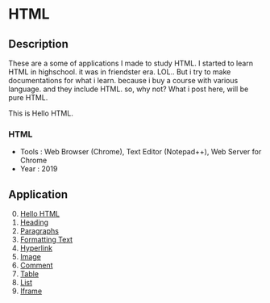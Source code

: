 # HTML

## Description
These are a some of applications I made to study HTML. I started to learn HTML in highschool. it was in friendster era. LOL..
But i try to make documentations for what i learn. because i buy a course with various language. and they include HTML. so, why not?
What i post here, will be pure HTML.

This is Hello HTML. 

### HTML
  - Tools : Web Browser (Chrome), Text Editor (Notepad++), Web Server for Chrome
  - Year : 2019

## Application
 0. [ Hello HTML ](https://github.com/Hidayat-rivai/html)
 1. [ Heading ](https://github.com/Hidayat-rivai/html_heading)
 2. [ Paragraphs ](https://github.com/Hidayat-rivai/html_paragraphs)
 3. [ Formatting Text ](https://github.com/Hidayat-rivai/html_formatting_text)
 4. [ Hyperlink ](https://github.com/Hidayat-rivai/html_hyperlink)
 5. [ Image ](https://github.com/Hidayat-rivai/html_image)
 6. [ Comment ](https://github.com/Hidayat-rivai/html_comment)
 7. [ Table ](https://github.com/Hidayat-rivai/html_table)
 8. [ List ](https://github.com/Hidayat-rivai/html_list)
 9. [ Iframe ](https://github.com/Hidayat-rivai/html_iframe)

